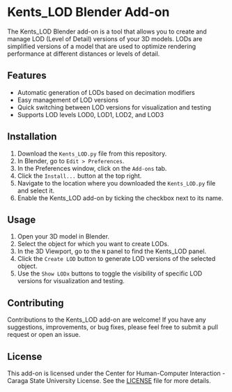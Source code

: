 # Kents_LOD Blender Add-on

The Kents_LOD Blender add-on is a tool that allows you to create and manage LOD (Level of Detail) versions of your 3D models. LODs are simplified versions of a model that are used to optimize rendering performance at different distances or levels of detail.

## Features

- Automatic generation of LODs based on decimation modifiers
- Easy management of LOD versions
- Quick switching between LOD versions for visualization and testing
- Supports LOD levels LOD0, LOD1, LOD2, and LOD3

## Installation

1. Download the `Kents_LOD.py` file from this repository.
2. In Blender, go to `Edit > Preferences`.
3. In the Preferences window, click on the `Add-ons` tab.
4. Click the `Install...` button at the top right.
5. Navigate to the location where you downloaded the `Kents_LOD.py` file and select it.
6. Enable the Kents_LOD add-on by ticking the checkbox next to its name.

## Usage

1. Open your 3D model in Blender.
2. Select the object for which you want to create LODs.
3. In the 3D Viewport, go to the `N` panel to find the Kents_LOD panel.
4. Click the `Create LOD` button to generate LOD versions of the selected object.
5. Use the `Show LODx` buttons to toggle the visibility of specific LOD versions for visualization and testing.

## Contributing

Contributions to the Kents_LOD add-on are welcome! If you have any suggestions, improvements, or bug fixes, please feel free to submit a pull request or open an issue.

## License

This add-on is licensed under the Center for Human-Computer Interaction - Caraga State University License. See the [LICENSE](LICENSE) file for more details.

